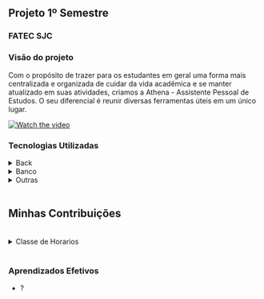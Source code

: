 <h2>Projeto 1º Semestre</h2>
<h3>FATEC SJC</h3>

<h3>Visão do projeto</h3>

<p>
    Com o propósito de trazer para os estudantes em geral uma forma mais centralizada e organizada de cuidar da vida acadêmica e se manter atualizado em suas atividades, criamos a Athena - Assistente Pessoal de Estudos. O seu diferencial é reunir diversas ferramentas úteis em um único lugar.
</p>

[![Watch the video](https://img.freepik.com/vetores-gratis/video-player-modelo-de-design-janela-de-transmissao-ao-vivo-de-midia-social-conceito-de-jogador_49683-4498.jpg?size=626&ext=jpg)](https://www.youtube.com/watch?v=E_I9MvQs9BE)


<h3>Tecnologias Utilizadas</h3>

<details>
    <summary>Back</summary>
    <br>

- [Python](https://www.python.org/)
- [Pydub](https://github.com/jiaaro/pydub)
- [tkinter](https://docs.python.org/3/library/tkinter.html)
- [SpeechRecognition](https://pypi.org/project/SpeechRecognition/)
- [PyAudio](https://pypi.org/project/PyAudio/)
- [pyttsx3](https://pypi.org/project/pyttsx3/)
- [email.mime](https://docs.python.org/pt-br/3.7/library/email.mime.html)
- [gTTS](https://pypi.org/project/gTTS/)
- [playsound](https://pypi.org/project/playsound/)
</details>

<details>
    <summary>Banco</summary>
    <br>

- [SQLite](https://www.sqlite.org/index.html)
</details>

<details>
    <summary>Outras</summary>
    <br>

- [GitHub](https://github.com/)
- [Git](https://github.com/)
- [Discord](https://discord.com/)
</details>

<br>


<h2>Minhas Contribuições</h2>
<br>

<details>
    <summary>Classe de Horarios</summary>

        Muitas funções da Athena precisa de uma data para funcionarem, em questão tecnica fiquei encarregado dessa classe pois era meu primeiro contato com programação e englobava o que vimos durante o semestre.

<img src="">
</details>

<br>


<h3>Aprendizados Efetivos</h3>

* ?
